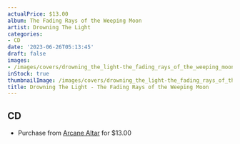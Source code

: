 ```yaml
---
actualPrice: $13.00
album: The Fading Rays of the Weeping Moon
artist: Drowning The Light
categories:
- CD
date: '2023-06-26T05:13:45'
draft: false
images:
- /images/covers/drowning_the_light-the_fading_rays_of_the_weeping_moon.jpg
inStock: true
thumbnailImage: /images/covers/drowning_the_light-the_fading_rays_of_the_weeping_moon-thumb.jpg
title: Drowning The Light - The Fading Rays of the Weeping Moon
---
```


## CD
* Purchase from [Arcane Altar](https://arcanealtar.bigcartel.com/product/drowning-the-light-the-fading-rays-of-the-weeping-moon-cd) for $13.00
